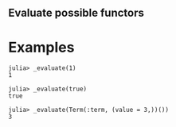 ## Evaluate possible functors

# Examples

```jldoctest; setup=(using PNML: _evaluate, Term, PnmlDict)
julia> _evaluate(1)
1

julia> _evaluate(true)
true

julia> _evaluate(Term(:term, (value = 3,))())
3
```
